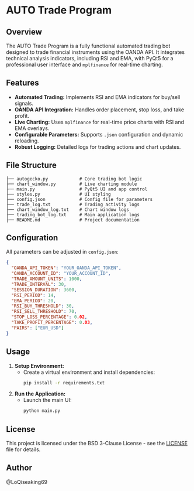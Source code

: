 # AUTO Trade Program

## Overview
The AUTO Trade Program is a fully functional automated trading bot designed to trade financial instruments using the OANDA API. It integrates technical analysis indicators, including RSI and EMA, with PyQt5 for a professional user interface and `mplfinance` for real-time charting.

## Features
- **Automated Trading:** Implements RSI and EMA indicators for buy/sell signals.
- **OANDA API Integration:** Handles order placement, stop loss, and take profit.
- **Live Charting:** Uses `mplfinance` for real-time price charts with RSI and EMA overlays.
- **Configurable Parameters:** Supports `.json` configuration and dynamic reloading.
- **Robust Logging:** Detailed logs for trading actions and chart updates.

## File Structure
```
├── autogecko.py            # Core trading bot logic
├── chart_window.py         # Live charting module
├── main.py                 # PyQt5 UI and app control
├── styles.py               # UI styling
├── config.json             # Config file for parameters
├── trade_log.txt           # Trading activity logs
├── chart_window_log.txt    # Chart window logs
├── trading_bot_log.txt     # Main application logs
├── README.md               # Project documentation
```

## Configuration
All parameters can be adjusted in `config.json`:
```json
{
  "OANDA_API_TOKEN": "YOUR_OANDA_API_TOKEN",
  "OANDA_ACCOUNT_ID": "YOUR_ACCOUNT_ID",
  "TRADE_AMOUNT_UNITS": 1000,
  "TRADE_INTERVAL": 30,
  "SESSION_DURATION": 3600,
  "RSI_PERIOD": 14,
  "EMA_PERIOD": 20,
  "RSI_BUY_THRESHOLD": 30,
  "RSI_SELL_THRESHOLD": 70,
  "STOP_LOSS_PERCENTAGE": 0.02,
  "TAKE_PROFIT_PERCENTAGE": 0.03,
  "PAIRS": ["EUR_USD"]
}
```

## Usage
1. **Setup Environment:**
   - Create a virtual environment and install dependencies:
     ```bash
     pip install -r requirements.txt
     ```
2. **Run the Application:**
   - Launch the main UI:
     ```bash
     python main.py
     ```

## License
This project is licensed under the BSD 3-Clause License - see the [LICENSE](LICENSE) file for details.

## Author
@LoQiseaking69
